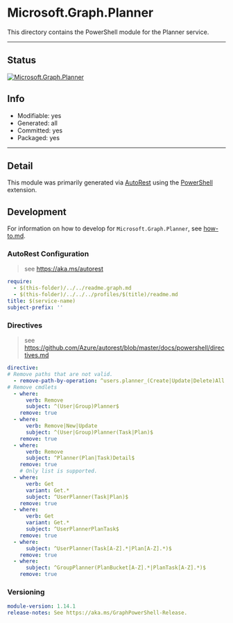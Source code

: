<!-- region Generated -->
# Microsoft.Graph.Planner
This directory contains the PowerShell module for the Planner service.

---
## Status
[![Microsoft.Graph.Planner](https://img.shields.io/powershellgallery/v/Microsoft.Graph.Planner.svg?style=flat-square&label=Microsoft.Graph.Planner "Microsoft.Graph.Planner")](https://www.powershellgallery.com/packages/Microsoft.Graph.Planner/)

## Info
- Modifiable: yes
- Generated: all
- Committed: yes
- Packaged: yes

---
## Detail
This module was primarily generated via [AutoRest](https://github.com/Azure/autorest) using the [PowerShell](https://github.com/Azure/autorest.powershell) extension.

## Development
For information on how to develop for `Microsoft.Graph.Planner`, see [how-to.md](how-to.md).
<!-- endregion -->

### AutoRest Configuration

> see https://aka.ms/autorest

``` yaml
require:
  - $(this-folder)/../../readme.graph.md
  - $(this-folder)/../../../profiles/$(title)/readme.md
title: $(service-name)
subject-prefix: ''

```

### Directives

> see https://github.com/Azure/autorest/blob/master/docs/powershell/directives.md

``` yaml
directive:
# Remove paths that are not valid.
  - remove-path-by-operation: ^users.planner_(Create|Update|Delete)All|planner.buckets_(Get|Create|Update|Delete)Tasks|planner.buckets.tasks.*|planner.plans_(Get|Create|Update|Delete)Buckets|planner.plans.buckets.*|planner.plans_(Get|Create|Update|Delete)Tasks|planner.plans.tasks.*$
# Remove cmdlets
  - where:
      verb: Remove
      subject: ^(User|Group)Planner$
    remove: true
  - where:
      verb: Remove|New|Update
      subject: ^(User|Group)Planner(Task|Plan)$
    remove: true
  - where:
      verb: Remove
      subject: ^Planner(Plan|Task)Detail$
    remove: true
    # Only list is supported.
  - where:
      verb: Get
      variant: Get.*
      subject: ^UserPlanner(Task|Plan)$
    remove: true
  - where:
      verb: Get
      variant: Get.*
      subject: ^UserPlannerPlanTask$
    remove: true
  - where:
      subject: ^UserPlanner(Task[A-Z].*|Plan[A-Z].*)$
    remove: true
  - where:
      subject: ^GroupPlanner(PlanBucket[A-Z].*|PlanTask[A-Z].*)$
    remove: true
```
### Versioning

``` yaml
module-version: 1.14.1
release-notes: See https://aka.ms/GraphPowerShell-Release.
```
